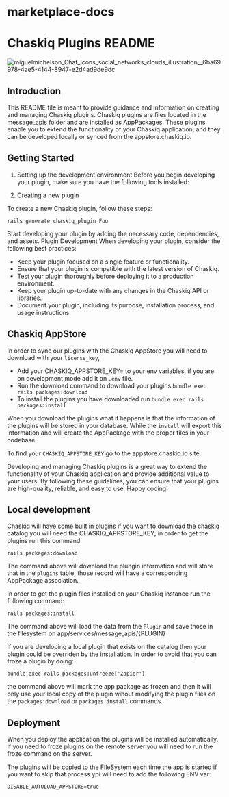 # marketplace-docs


# Chaskiq Plugins README

![miguelmichelson_Chat_icons_social_networks_clouds_illustration__6ba69978-4ae5-4144-8947-e2d4ad9de9dc](https://user-images.githubusercontent.com/11976/231269735-7997f320-4561-4050-8980-55b3346835f4.png)


## Introduction

This README file is meant to provide guidance and information on creating and managing Chaskiq plugins. Chaskiq plugins are files located in the message_apis folder and are installed as AppPackages. These plugins enable you to extend the functionality of your Chaskiq application, and they can be developed locally or synced from the appstore.chaskiq.io.

## Getting Started

1. Setting up the development environment
Before you begin developing your plugin, make sure you have the following tools installed:


2. Creating a new plugin

To create a new Chaskiq plugin, follow these steps:

  `rails generate chaskiq_plugin Foo`

Start developing your plugin by adding the necessary code, dependencies, and assets.
Plugin Development
When developing your plugin, consider the following best practices:

+ Keep your plugin focused on a single feature or functionality.
+ Ensure that your plugin is compatible with the latest version of Chaskiq.
+ Test your plugin thoroughly before deploying it to a production environment.
+ Keep your plugin up-to-date with any changes in the Chaskiq API or libraries.
+ Document your plugin, including its purpose, installation process, and usage instructions.


## Chaskiq AppStore

In order to sync our plugins with the Chaskiq AppStore you will need to download with your `license_key`, 

  + Add your CHASKIQ_APPSTORE_KEY= to your env variables, if you are on development mode add it on `.env` file.
  + Run the download command to download your plugins `bundle exec rails packages:download`
  + To install the plugins you have downloaded run `bundle exec rails packages:install`

When you download the plugins what it happens is that the information of the plugins will be stored in your database. While the `install` will export this information and will create the AppPackage with the proper files in your codebase.

To find your `CHASKIQ_APPSTORE_KEY` go to the appstore.chaskiq.io site.

Developing and managing Chaskiq plugins is a great way to extend the functionality of your Chaskiq application and provide additional value to your users. By following these guidelines, you can ensure that your plugins are high-quality, reliable, and easy to use. Happy coding!



## Local development

Chaskiq will have some built in plugins if you want to download the chaskiq catalog you will need the CHASKIQ_APPSTORE_KEY, in order to get the plugins run this command:


`rails packages:download`

The command above will download the plungin information and will store that in the `plugins` table, those record will have a corresponding AppPackage association.

In order to get the plugin files installed on your Chaskiq instance run the following command:

`rails packages:install`

The command above will load the data from the `Plugin` and save those in the filesystem on app/services/message_apis/{PLUGIN}

If you are developing a local plugin that exists on the catalog then your plugin could be overriden by the installation. In order to avoid that you can froze a plugin by doing:

`bundle exec rails packages:unfreeze['Zapier']`

the command above will mark the app package as frozen and then it will only use your local copy of the plugin wihout modifying the plugin files on the `packages:download` or `packages:install` commands.


## Deployment

When you deploy the application the plugins will be installed automatically. If you need to froze plugins on the remote server you will need to run the froze command on the server.

The plugins will be copied to the FileSystem each time the app is started if you want to skip that process ypi will need to add the following ENV var: 

`DISABLE_AUTOLOAD_APPSTORE=true`

